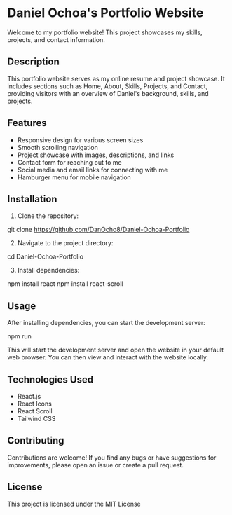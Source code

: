 # Daniel Ochoa's Portfolio Website

Welcome to my portfolio website! This project showcases my skills, projects, and contact information.


## Description

This portfolio website serves as my online resume and project showcase. It includes sections such as Home, About, Skills, Projects, and Contact, providing visitors with an overview of Daniel's background, skills, and projects.

## Features

- Responsive design for various screen sizes
- Smooth scrolling navigation
- Project showcase with images, descriptions, and links
- Contact form for reaching out to me
- Social media and email links for connecting with me
- Hamburger menu for mobile navigation

## Installation

1. Clone the repository:

git clone https://github.com/DanOcho8/Daniel-Ochoa-Portfolio

2. Navigate to the project directory:

cd Daniel-Ochoa-Portfolio


3. Install dependencies:

npm install react
npm install react-scroll

## Usage

After installing dependencies, you can start the development server:

npm run

This will start the development server and open the website in your default web browser. You can then view and interact with the website locally.

## Technologies Used

- React.js
- React Icons
- React Scroll
- Tailwind CSS

## Contributing

Contributions are welcome! If you find any bugs or have suggestions for improvements, please open an issue or create a pull request.

## License

This project is licensed under the MIT License 
